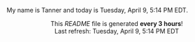 My name is Tanner and today is Tuesday, April 9, 5:14 PM EDT.

<p align="center">This <i>README</i> file is generated <b>every 3 hours</b>!</br>Last refresh: Tuesday, April 9, 5:14 PM EDT<br /></p>
